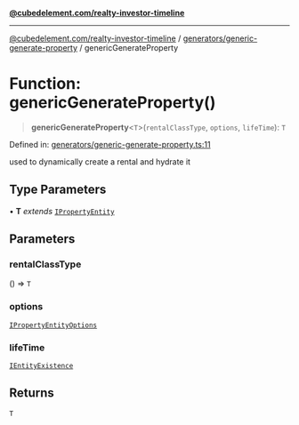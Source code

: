 [**@cubedelement.com/realty-investor-timeline**](../../../index.md)

---

[@cubedelement.com/realty-investor-timeline](../../../modules.md) / [generators/generic-generate-property](../index.md) / genericGenerateProperty

# Function: genericGenerateProperty()

> **genericGenerateProperty**\<`T`\>(`rentalClassType`, `options`, `lifeTime`): `T`

Defined in: [generators/generic-generate-property.ts:11](https://github.com/kvernon/realty-investor-timeline/blob/806c805529d356deb12c125749ddea89a26850dd/src/generators/generic-generate-property.ts#L11)

used to dynamically create a rental and hydrate it

## Type Parameters

• **T** _extends_ [`IPropertyEntity`](../../../properties/i-property-entity/interfaces/IPropertyEntity.md)

## Parameters

### rentalClassType

() => `T`

### options

[`IPropertyEntityOptions`](../../i-property-entity-options/interfaces/IPropertyEntityOptions.md)

### lifeTime

[`IEntityExistence`](../../../properties/i-entity-existence/interfaces/IEntityExistence.md)

## Returns

`T`
